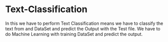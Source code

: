 # Text-Classification
In this we have to perform Text Classification means we have to classify the text from and DataSet and predict the Output with the Test file. We have to do Machine Learning with training DataSet and predict the output.
